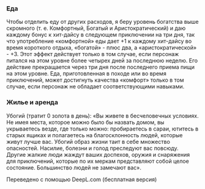 ### Еда
Чтобы отделить еду от других расходов, я беру уровень богатства выше скромного (т. е. Комфортный, Богатый и Аристократический) и даю каждому бонус к хит-дайсу в следующем приключении на три дня, так что употребление «комфортной» еды дает +1 к каждому хит-дайсу во время короткого отдыха, «богатой» - плюс два, а «аристократической» - +3. Этот эффект действует только в том случае, если персонаж питался на этом уровне более четырех дней за последнюю неделю. Его действие прекращается через три дня после последнего приема пищи на этом уровне. Еда, приготовленная в походе или во время приключений, может достигнуть качества «комфорт» только в том случае, если персонаж не обладает соответствующими навыками.

### Жилье и аренда

Убогий (тратит 0 золота в день):
«Вы живете в бесчеловечных условиях.
Не имея места, которое можно было бы назвать домом, вы укрываетесь везде, где только можно: пробираетесь в сараи, ютитесь в старых ящиках и полагаетесь на благосклонность людей, которые живут лучше вас.
Убогий образ жизни таит в себе множество опасностей.
Насилие, болезни и голод преследуют вас повсюду.
Другие жалкие люди жаждут ваших доспехов, оружия и снаряжения для приключений, которые по их меркам представляют собой целое состояние.
Большинство людей не замечают вас».

Переведено с помощью DeepL.com (бесплатная версия)